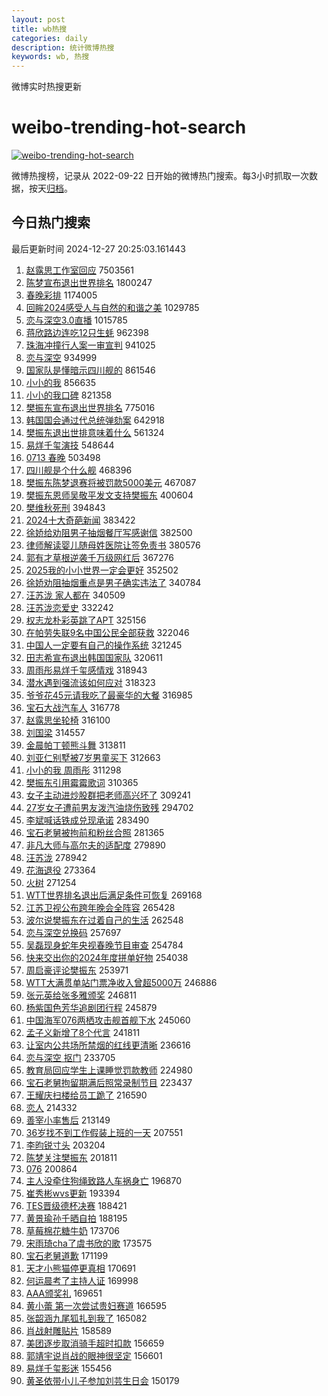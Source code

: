 ```yaml
---
layout: post
title: wb热搜
categories: daily
description: 统计微博热搜
keywords: wb, 热搜
---
```


微博实时热搜更新

# weibo-trending-hot-search

[![weibo-trending-hot-search](https://github.com/ameizi/weibo-trending-hot-search/actions/workflows/ci.yml/badge.svg)](https://github.com/ameizi/weibo-trending-hot-search/actions/workflows/ci.yml)

微博热搜榜，记录从 2022-09-22 日开始的微博热门搜索。每3小时抓取一次数据，按天[归档](./archives)。

## 今日热门搜索

<!-- BEGIN --> 
最后更新时间 2024-12-27 20:25:03.161443 
1. [赵露思工作室回应](https://s.weibo.com/weibo?q=%23%E8%B5%B5%E9%9C%B2%E6%80%9D%E5%B7%A5%E4%BD%9C%E5%AE%A4%E5%9B%9E%E5%BA%94%23&t=31&band_rank=1&Refer=top) 7503561
1. [陈梦宣布退出世界排名](https://s.weibo.com/weibo?q=%23%E9%99%88%E6%A2%A6%E5%AE%A3%E5%B8%83%E9%80%80%E5%87%BA%E4%B8%96%E7%95%8C%E6%8E%92%E5%90%8D%23&t=31&band_rank=2&Refer=top) 1800247
1. [春晚彩排](https://s.weibo.com/weibo?q=%E6%98%A5%E6%99%9A%E5%BD%A9%E6%8E%92&t=31&band_rank=1&Refer=top) 1174005
1. [回眸2024感受人与自然的和谐之美](https://s.weibo.com/weibo?q=%23%E5%9B%9E%E7%9C%B82024%E6%84%9F%E5%8F%97%E4%BA%BA%E4%B8%8E%E8%87%AA%E7%84%B6%E7%9A%84%E5%92%8C%E8%B0%90%E4%B9%8B%E7%BE%8E%23&t=31&band_rank=3&Refer=top) 1029785
1. [恋与深空3.0直播](https://s.weibo.com/weibo?q=%23%E6%81%8B%E4%B8%8E%E6%B7%B1%E7%A9%BA3.0%E7%9B%B4%E6%92%AD%23&t=31&band_rank=2&Refer=top) 1015785
1. [蒋欣路边连吃12只生蚝](https://s.weibo.com/weibo?q=%23%E8%92%8B%E6%AC%A3%E8%B7%AF%E8%BE%B9%E8%BF%9E%E5%90%8312%E5%8F%AA%E7%94%9F%E8%9A%9D%23&t=31&band_rank=4&Refer=top) 962398
1. [珠海冲撞行人案一审宣判](https://s.weibo.com/weibo?q=%23%E7%8F%A0%E6%B5%B7%E5%86%B2%E6%92%9E%E8%A1%8C%E4%BA%BA%E6%A1%88%E4%B8%80%E5%AE%A1%E5%AE%A3%E5%88%A4%23&t=31&band_rank=5&Refer=top) 941025
1. [恋与深空](https://s.weibo.com/weibo?q=%E6%81%8B%E4%B8%8E%E6%B7%B1%E7%A9%BA&t=31&band_rank=6&Refer=top) 934999
1. [国家队是懂暗示四川舰的](https://s.weibo.com/weibo?q=%23%E5%9B%BD%E5%AE%B6%E9%98%9F%E6%98%AF%E6%87%82%E6%9A%97%E7%A4%BA%E5%9B%9B%E5%B7%9D%E8%88%B0%E7%9A%84%23&t=31&band_rank=4&Refer=top) 861546
1. [小小的我](https://s.weibo.com/weibo?q=%E5%B0%8F%E5%B0%8F%E7%9A%84%E6%88%91&t=31&band_rank=5&Refer=top) 856635
1. [小小的我口碑](https://s.weibo.com/weibo?q=%E5%B0%8F%E5%B0%8F%E7%9A%84%E6%88%91%E5%8F%A3%E7%A2%91&t=31&band_rank=7&Refer=top) 821358
1. [樊振东宣布退出世界排名](https://s.weibo.com/weibo?q=%23%E6%A8%8A%E6%8C%AF%E4%B8%9C%E5%AE%A3%E5%B8%83%E9%80%80%E5%87%BA%E4%B8%96%E7%95%8C%E6%8E%92%E5%90%8D%23&t=31&band_rank=6&Refer=top) 775016
1. [韩国国会通过代总统弹劾案](https://s.weibo.com/weibo?q=%23%E9%9F%A9%E5%9B%BD%E5%9B%BD%E4%BC%9A%E9%80%9A%E8%BF%87%E4%BB%A3%E6%80%BB%E7%BB%9F%E5%BC%B9%E5%8A%BE%E6%A1%88%23&t=31&band_rank=7&Refer=top) 642918
1. [樊振东退出世排意味着什么](https://s.weibo.com/weibo?q=%23%E6%A8%8A%E6%8C%AF%E4%B8%9C%E9%80%80%E5%87%BA%E4%B8%96%E6%8E%92%E6%84%8F%E5%91%B3%E7%9D%80%E4%BB%80%E4%B9%88%23&t=31&band_rank=8&Refer=top) 561324
1. [易烊千玺演技](https://s.weibo.com/weibo?q=%E6%98%93%E7%83%8A%E5%8D%83%E7%8E%BA%E6%BC%94%E6%8A%80&t=31&band_rank=9&Refer=top) 548644
1. [0713 春晚](https://s.weibo.com/weibo?q=0713%20%E6%98%A5%E6%99%9A&t=31&band_rank=8&Refer=top) 503498
1. [四川舰是个什么舰](https://s.weibo.com/weibo?q=%23%E5%9B%9B%E5%B7%9D%E8%88%B0%E6%98%AF%E4%B8%AA%E4%BB%80%E4%B9%88%E8%88%B0%23&t=31&band_rank=10&Refer=top) 468396
1. [樊振东陈梦退赛将被罚款5000美元](https://s.weibo.com/weibo?q=%23%E6%A8%8A%E6%8C%AF%E4%B8%9C%E9%99%88%E6%A2%A6%E9%80%80%E8%B5%9B%E5%B0%86%E8%A2%AB%E7%BD%9A%E6%AC%BE5000%E7%BE%8E%E5%85%83%23&t=31&band_rank=11&Refer=top) 467087
1. [樊振东恩师吴敬平发文支持樊振东](https://s.weibo.com/weibo?q=%23%E6%A8%8A%E6%8C%AF%E4%B8%9C%E6%81%A9%E5%B8%88%E5%90%B4%E6%95%AC%E5%B9%B3%E5%8F%91%E6%96%87%E6%94%AF%E6%8C%81%E6%A8%8A%E6%8C%AF%E4%B8%9C%23&t=31&band_rank=12&Refer=top) 400604
1. [樊维秋死刑](https://s.weibo.com/weibo?q=%23%E6%A8%8A%E7%BB%B4%E7%A7%8B%E6%AD%BB%E5%88%91%23&t=31&band_rank=10&Refer=top) 394843
1. [2024十大奇葩新闻](https://s.weibo.com/weibo?q=%232024%E5%8D%81%E5%A4%A7%E5%A5%87%E8%91%A9%E6%96%B0%E9%97%BB%23&t=31&band_rank=11&Refer=top) 383422
1. [徐娇给劝阻男子抽烟餐厅写感谢信](https://s.weibo.com/weibo?q=%23%E5%BE%90%E5%A8%87%E7%BB%99%E5%8A%9D%E9%98%BB%E7%94%B7%E5%AD%90%E6%8A%BD%E7%83%9F%E9%A4%90%E5%8E%85%E5%86%99%E6%84%9F%E8%B0%A2%E4%BF%A1%23&t=31&band_rank=13&Refer=top) 382500
1. [律师解读婴儿随母姓医院让签免责书](https://s.weibo.com/weibo?q=%23%E5%BE%8B%E5%B8%88%E8%A7%A3%E8%AF%BB%E5%A9%B4%E5%84%BF%E9%9A%8F%E6%AF%8D%E5%A7%93%E5%8C%BB%E9%99%A2%E8%AE%A9%E7%AD%BE%E5%85%8D%E8%B4%A3%E4%B9%A6%23&t=31&band_rank=12&Refer=top) 380576
1. [郭有才草根逆袭千万级网红后](https://s.weibo.com/weibo?q=%23%E9%83%AD%E6%9C%89%E6%89%8D%E8%8D%89%E6%A0%B9%E9%80%86%E8%A2%AD%E5%8D%83%E4%B8%87%E7%BA%A7%E7%BD%91%E7%BA%A2%E5%90%8E%23&t=31&band_rank=13&Refer=top) 367276
1. [2025我的小小世界一定会更好](https://s.weibo.com/weibo?q=%232025%E6%88%91%E7%9A%84%E5%B0%8F%E5%B0%8F%E4%B8%96%E7%95%8C%E4%B8%80%E5%AE%9A%E4%BC%9A%E6%9B%B4%E5%A5%BD%23&t=31&band_rank=14&Refer=top) 352502
1. [徐娇劝阻抽烟重点是男子确实违法了](https://s.weibo.com/weibo?q=%23%E5%BE%90%E5%A8%87%E5%8A%9D%E9%98%BB%E6%8A%BD%E7%83%9F%E9%87%8D%E7%82%B9%E6%98%AF%E7%94%B7%E5%AD%90%E7%A1%AE%E5%AE%9E%E8%BF%9D%E6%B3%95%E4%BA%86%23&t=31&band_rank=15&Refer=top) 340784
1. [汪苏泷 家人都在](https://s.weibo.com/weibo?q=%E6%B1%AA%E8%8B%8F%E6%B3%B7%20%E5%AE%B6%E4%BA%BA%E9%83%BD%E5%9C%A8&t=31&band_rank=14&Refer=top) 340509
1. [汪苏泷恋爱史](https://s.weibo.com/weibo?q=%23%E6%B1%AA%E8%8B%8F%E6%B3%B7%E6%81%8B%E7%88%B1%E5%8F%B2%23&t=31&band_rank=16&Refer=top) 332242
1. [权志龙朴彩英跳了APT](https://s.weibo.com/weibo?q=%23%E6%9D%83%E5%BF%97%E9%BE%99%E6%9C%B4%E5%BD%A9%E8%8B%B1%E8%B7%B3%E4%BA%86APT%23&t=31&band_rank=17&Refer=top) 325156
1. [在帕劳失联9名中国公民全部获救](https://s.weibo.com/weibo?q=%23%E5%9C%A8%E5%B8%95%E5%8A%B3%E5%A4%B1%E8%81%949%E5%90%8D%E4%B8%AD%E5%9B%BD%E5%85%AC%E6%B0%91%E5%85%A8%E9%83%A8%E8%8E%B7%E6%95%91%23&t=31&band_rank=15&Refer=top) 322046
1. [中国人一定要有自己的操作系统](https://s.weibo.com/weibo?q=%23%E4%B8%AD%E5%9B%BD%E4%BA%BA%E4%B8%80%E5%AE%9A%E8%A6%81%E6%9C%89%E8%87%AA%E5%B7%B1%E7%9A%84%E6%93%8D%E4%BD%9C%E7%B3%BB%E7%BB%9F%23&t=31&band_rank=16&Refer=top) 321245
1. [田志希宣布退出韩国国家队](https://s.weibo.com/weibo?q=%23%E7%94%B0%E5%BF%97%E5%B8%8C%E5%AE%A3%E5%B8%83%E9%80%80%E5%87%BA%E9%9F%A9%E5%9B%BD%E5%9B%BD%E5%AE%B6%E9%98%9F%23&t=31&band_rank=17&Refer=top) 320611
1. [周雨彤易烊千玺感情戏](https://s.weibo.com/weibo?q=%23%E5%91%A8%E9%9B%A8%E5%BD%A4%E6%98%93%E7%83%8A%E5%8D%83%E7%8E%BA%E6%84%9F%E6%83%85%E6%88%8F%23&t=31&band_rank=18&Refer=top) 318943
1. [潜水遇到强流该如何应对](https://s.weibo.com/weibo?q=%23%E6%BD%9C%E6%B0%B4%E9%81%87%E5%88%B0%E5%BC%BA%E6%B5%81%E8%AF%A5%E5%A6%82%E4%BD%95%E5%BA%94%E5%AF%B9%23&t=31&band_rank=19&Refer=top) 318323
1. [爷爷花45元请我吃了最豪华的大餐](https://s.weibo.com/weibo?q=%E7%88%B7%E7%88%B7%E8%8A%B145%E5%85%83%E8%AF%B7%E6%88%91%E5%90%83%E4%BA%86%E6%9C%80%E8%B1%AA%E5%8D%8E%E7%9A%84%E5%A4%A7%E9%A4%90&t=31&band_rank=18&Refer=top) 316985
1. [宝石大战汽车人](https://s.weibo.com/weibo?q=%E5%AE%9D%E7%9F%B3%E5%A4%A7%E6%88%98%E6%B1%BD%E8%BD%A6%E4%BA%BA&t=31&band_rank=20&Refer=top) 316778
1. [赵露思坐轮椅](https://s.weibo.com/weibo?q=%23%E8%B5%B5%E9%9C%B2%E6%80%9D%E5%9D%90%E8%BD%AE%E6%A4%85%23&t=31&band_rank=21&Refer=top) 316100
1. [刘国梁](https://s.weibo.com/weibo?q=%E5%88%98%E5%9B%BD%E6%A2%81&t=31&band_rank=22&Refer=top) 314557
1. [金晨帕丁顿熊斗舞](https://s.weibo.com/weibo?q=%23%E9%87%91%E6%99%A8%E5%B8%95%E4%B8%81%E9%A1%BF%E7%86%8A%E6%96%97%E8%88%9E%23&t=31&band_rank=23&Refer=top) 313811
1. [刘亚仁别墅被7岁男童买下](https://s.weibo.com/weibo?q=%23%E5%88%98%E4%BA%9A%E4%BB%81%E5%88%AB%E5%A2%85%E8%A2%AB7%E5%B2%81%E7%94%B7%E7%AB%A5%E4%B9%B0%E4%B8%8B%23&t=31&band_rank=24&Refer=top) 312663
1. [小小的我 周雨彤](https://s.weibo.com/weibo?q=%E5%B0%8F%E5%B0%8F%E7%9A%84%E6%88%91%20%E5%91%A8%E9%9B%A8%E5%BD%A4&t=31&band_rank=25&Refer=top) 311298
1. [樊振东引用霉霉歌词](https://s.weibo.com/weibo?q=%23%E6%A8%8A%E6%8C%AF%E4%B8%9C%E5%BC%95%E7%94%A8%E9%9C%89%E9%9C%89%E6%AD%8C%E8%AF%8D%23&t=31&band_rank=26&Refer=top) 310365
1. [女子主动进炒股群把老师高兴坏了](https://s.weibo.com/weibo?q=%23%E5%A5%B3%E5%AD%90%E4%B8%BB%E5%8A%A8%E8%BF%9B%E7%82%92%E8%82%A1%E7%BE%A4%E6%8A%8A%E8%80%81%E5%B8%88%E9%AB%98%E5%85%B4%E5%9D%8F%E4%BA%86%23&t=31&band_rank=27&Refer=top) 309241
1. [27岁女子遭前男友泼汽油烧伤致残](https://s.weibo.com/weibo?q=%2327%E5%B2%81%E5%A5%B3%E5%AD%90%E9%81%AD%E5%89%8D%E7%94%B7%E5%8F%8B%E6%B3%BC%E6%B1%BD%E6%B2%B9%E7%83%A7%E4%BC%A4%E8%87%B4%E6%AE%8B%23&t=31&band_rank=28&Refer=top) 294702
1. [李斌喊话铁成兑现承诺](https://s.weibo.com/weibo?q=%23%E6%9D%8E%E6%96%8C%E5%96%8A%E8%AF%9D%E9%93%81%E6%88%90%E5%85%91%E7%8E%B0%E6%89%BF%E8%AF%BA%23&t=31&band_rank=29&Refer=top) 283490
1. [宝石老舅被拘前和粉丝合照](https://s.weibo.com/weibo?q=%23%E5%AE%9D%E7%9F%B3%E8%80%81%E8%88%85%E8%A2%AB%E6%8B%98%E5%89%8D%E5%92%8C%E7%B2%89%E4%B8%9D%E5%90%88%E7%85%A7%23&t=31&band_rank=20&Refer=top) 281365
1. [非凡大师与高尔夫的适配度](https://s.weibo.com/weibo?q=%23%E9%9D%9E%E5%87%A1%E5%A4%A7%E5%B8%88%E4%B8%8E%E9%AB%98%E5%B0%94%E5%A4%AB%E7%9A%84%E9%80%82%E9%85%8D%E5%BA%A6%23&t=31&band_rank=30&Refer=top) 279890
1. [汪苏泷](https://s.weibo.com/weibo?q=%E6%B1%AA%E8%8B%8F%E6%B3%B7&t=31&band_rank=31&Refer=top) 278942
1. [花海退役](https://s.weibo.com/weibo?q=%E8%8A%B1%E6%B5%B7%E9%80%80%E5%BD%B9&t=31&band_rank=22&Refer=top) 273364
1. [火树](https://s.weibo.com/weibo?q=%E7%81%AB%E6%A0%91&t=31&band_rank=23&Refer=top) 271254
1. [WTT世界排名退出后满足条件可恢复](https://s.weibo.com/weibo?q=%23WTT%E4%B8%96%E7%95%8C%E6%8E%92%E5%90%8D%E9%80%80%E5%87%BA%E5%90%8E%E6%BB%A1%E8%B6%B3%E6%9D%A1%E4%BB%B6%E5%8F%AF%E6%81%A2%E5%A4%8D%23&t=31&band_rank=24&Refer=top) 269168
1. [江苏卫视公布跨年晚会全阵容](https://s.weibo.com/weibo?q=%23%E6%B1%9F%E8%8B%8F%E5%8D%AB%E8%A7%86%E5%85%AC%E5%B8%83%E8%B7%A8%E5%B9%B4%E6%99%9A%E4%BC%9A%E5%85%A8%E9%98%B5%E5%AE%B9%23&t=31&band_rank=32&Refer=top) 265428
1. [波尔说樊振东在过着自己的生活](https://s.weibo.com/weibo?q=%23%E6%B3%A2%E5%B0%94%E8%AF%B4%E6%A8%8A%E6%8C%AF%E4%B8%9C%E5%9C%A8%E8%BF%87%E7%9D%80%E8%87%AA%E5%B7%B1%E7%9A%84%E7%94%9F%E6%B4%BB%23&t=31&band_rank=25&Refer=top) 262548
1. [恋与深空兑换码](https://s.weibo.com/weibo?q=%E6%81%8B%E4%B8%8E%E6%B7%B1%E7%A9%BA%E5%85%91%E6%8D%A2%E7%A0%81&t=31&band_rank=26&Refer=top) 257697
1. [吴磊现身蛇年央视春晚节目审查](https://s.weibo.com/weibo?q=%23%E5%90%B4%E7%A3%8A%E7%8E%B0%E8%BA%AB%E8%9B%87%E5%B9%B4%E5%A4%AE%E8%A7%86%E6%98%A5%E6%99%9A%E8%8A%82%E7%9B%AE%E5%AE%A1%E6%9F%A5%23&t=31&band_rank=27&Refer=top) 254784
1. [快来交出你的2024年度拼单好物](https://s.weibo.com/weibo?q=%23%E5%BF%AB%E6%9D%A5%E4%BA%A4%E5%87%BA%E4%BD%A0%E7%9A%842024%E5%B9%B4%E5%BA%A6%E6%8B%BC%E5%8D%95%E5%A5%BD%E7%89%A9%23&t=31&band_rank=33&Refer=top) 254038
1. [周启豪评论樊振东](https://s.weibo.com/weibo?q=%23%E5%91%A8%E5%90%AF%E8%B1%AA%E8%AF%84%E8%AE%BA%E6%A8%8A%E6%8C%AF%E4%B8%9C%23&t=31&band_rank=34&Refer=top) 253971
1. [WTT大满贯单站门票净收入曾超5000万](https://s.weibo.com/weibo?q=%23WTT%E5%A4%A7%E6%BB%A1%E8%B4%AF%E5%8D%95%E7%AB%99%E9%97%A8%E7%A5%A8%E5%87%80%E6%94%B6%E5%85%A5%E6%9B%BE%E8%B6%855000%E4%B8%87%23&t=31&band_rank=35&Refer=top) 246886
1. [张元英给张多雅颁奖](https://s.weibo.com/weibo?q=%23%E5%BC%A0%E5%85%83%E8%8B%B1%E7%BB%99%E5%BC%A0%E5%A4%9A%E9%9B%85%E9%A2%81%E5%A5%96%23&t=31&band_rank=29&Refer=top) 246811
1. [杨紫国色芳华追剧团行程](https://s.weibo.com/weibo?q=%23%E6%9D%A8%E7%B4%AB%E5%9B%BD%E8%89%B2%E8%8A%B3%E5%8D%8E%E8%BF%BD%E5%89%A7%E5%9B%A2%E8%A1%8C%E7%A8%8B%23&t=31&band_rank=36&Refer=top) 245879
1. [中国海军076两栖攻击舰首舰下水](https://s.weibo.com/weibo?q=%23%E4%B8%AD%E5%9B%BD%E6%B5%B7%E5%86%9B076%E4%B8%A4%E6%A0%96%E6%94%BB%E5%87%BB%E8%88%B0%E9%A6%96%E8%88%B0%E4%B8%8B%E6%B0%B4%23&t=31&band_rank=37&Refer=top) 245060
1. [孟子义新增了8个代言](https://s.weibo.com/weibo?q=%23%E5%AD%9F%E5%AD%90%E4%B9%89%E6%96%B0%E5%A2%9E%E4%BA%868%E4%B8%AA%E4%BB%A3%E8%A8%80%23&t=31&band_rank=30&Refer=top) 241811
1. [让室内公共场所禁烟的红线更清晰](https://s.weibo.com/weibo?q=%23%E8%AE%A9%E5%AE%A4%E5%86%85%E5%85%AC%E5%85%B1%E5%9C%BA%E6%89%80%E7%A6%81%E7%83%9F%E7%9A%84%E7%BA%A2%E7%BA%BF%E6%9B%B4%E6%B8%85%E6%99%B0%23&t=31&band_rank=32&Refer=top) 236616
1. [恋与深空 抠门](https://s.weibo.com/weibo?q=%E6%81%8B%E4%B8%8E%E6%B7%B1%E7%A9%BA%20%E6%8A%A0%E9%97%A8&t=31&band_rank=33&Refer=top) 233705
1. [教育局回应学生上课睡觉罚款教师](https://s.weibo.com/weibo?q=%23%E6%95%99%E8%82%B2%E5%B1%80%E5%9B%9E%E5%BA%94%E5%AD%A6%E7%94%9F%E4%B8%8A%E8%AF%BE%E7%9D%A1%E8%A7%89%E7%BD%9A%E6%AC%BE%E6%95%99%E5%B8%88%23&t=31&band_rank=38&Refer=top) 224980
1. [宝石老舅拘留期满后照常录制节目](https://s.weibo.com/weibo?q=%23%E5%AE%9D%E7%9F%B3%E8%80%81%E8%88%85%E6%8B%98%E7%95%99%E6%9C%9F%E6%BB%A1%E5%90%8E%E7%85%A7%E5%B8%B8%E5%BD%95%E5%88%B6%E8%8A%82%E7%9B%AE%23&t=31&band_rank=39&Refer=top) 223437
1. [王耀庆扫楼给员工跪了](https://s.weibo.com/weibo?q=%23%E7%8E%8B%E8%80%80%E5%BA%86%E6%89%AB%E6%A5%BC%E7%BB%99%E5%91%98%E5%B7%A5%E8%B7%AA%E4%BA%86%23&t=31&band_rank=40&Refer=top) 216590
1. [恋人](https://s.weibo.com/weibo?q=%E6%81%8B%E4%BA%BA&t=31&band_rank=41&Refer=top) 214332
1. [善宰小率售后](https://s.weibo.com/weibo?q=%E5%96%84%E5%AE%B0%E5%B0%8F%E7%8E%87%E5%94%AE%E5%90%8E&t=31&band_rank=34&Refer=top) 213149
1. [36岁找不到工作假装上班的一天](https://s.weibo.com/weibo?q=36%E5%B2%81%E6%89%BE%E4%B8%8D%E5%88%B0%E5%B7%A5%E4%BD%9C%E5%81%87%E8%A3%85%E4%B8%8A%E7%8F%AD%E7%9A%84%E4%B8%80%E5%A4%A9&t=31&band_rank=35&Refer=top) 207551
1. [李昀锐寸头](https://s.weibo.com/weibo?q=%E6%9D%8E%E6%98%80%E9%94%90%E5%AF%B8%E5%A4%B4&t=31&band_rank=42&Refer=top) 203204
1. [陈梦关注樊振东](https://s.weibo.com/weibo?q=%23%E9%99%88%E6%A2%A6%E5%85%B3%E6%B3%A8%E6%A8%8A%E6%8C%AF%E4%B8%9C%23&t=31&band_rank=43&Refer=top) 201811
1. [076](https://s.weibo.com/weibo?q=%23076%23&t=31&band_rank=44&Refer=top) 200864
1. [主人没牵住狗绳致路人车祸身亡](https://s.weibo.com/weibo?q=%23%E4%B8%BB%E4%BA%BA%E6%B2%A1%E7%89%B5%E4%BD%8F%E7%8B%97%E7%BB%B3%E8%87%B4%E8%B7%AF%E4%BA%BA%E8%BD%A6%E7%A5%B8%E8%BA%AB%E4%BA%A1%23&t=31&band_rank=45&Refer=top) 196870
1. [崔秀彬wvs更新](https://s.weibo.com/weibo?q=%23%E5%B4%94%E7%A7%80%E5%BD%ACwvs%E6%9B%B4%E6%96%B0%23&t=31&band_rank=36&Refer=top) 193394
1. [TES晋级德杯决赛](https://s.weibo.com/weibo?q=%23TES%E6%99%8B%E7%BA%A7%E5%BE%B7%E6%9D%AF%E5%86%B3%E8%B5%9B%23&t=31&band_rank=37&Refer=top) 188421
1. [黄景瑜孙千晒自拍](https://s.weibo.com/weibo?q=%23%E9%BB%84%E6%99%AF%E7%91%9C%E5%AD%99%E5%8D%83%E6%99%92%E8%87%AA%E6%8B%8D%23&t=31&band_rank=46&Refer=top) 188195
1. [草莓棉花糖牛奶](https://s.weibo.com/weibo?q=%E8%8D%89%E8%8E%93%E6%A3%89%E8%8A%B1%E7%B3%96%E7%89%9B%E5%A5%B6&t=31&band_rank=40&Refer=top) 173706
1. [宋雨琦cha了虞书欣的歌](https://s.weibo.com/weibo?q=%23%E5%AE%8B%E9%9B%A8%E7%90%A6cha%E4%BA%86%E8%99%9E%E4%B9%A6%E6%AC%A3%E7%9A%84%E6%AD%8C%23&t=31&band_rank=41&Refer=top) 173575
1. [宝石老舅道歉](https://s.weibo.com/weibo?q=%E5%AE%9D%E7%9F%B3%E8%80%81%E8%88%85%E9%81%93%E6%AD%89&t=31&band_rank=47&Refer=top) 171199
1. [天才小熊猫停更真相](https://s.weibo.com/weibo?q=%E5%A4%A9%E6%89%8D%E5%B0%8F%E7%86%8A%E7%8C%AB%E5%81%9C%E6%9B%B4%E7%9C%9F%E7%9B%B8&t=31&band_rank=48&Refer=top) 170691
1. [何运晨考了主持人证](https://s.weibo.com/weibo?q=%E4%BD%95%E8%BF%90%E6%99%A8%E8%80%83%E4%BA%86%E4%B8%BB%E6%8C%81%E4%BA%BA%E8%AF%81&t=31&band_rank=42&Refer=top) 169998
1. [AAA颁奖礼](https://s.weibo.com/weibo?q=AAA%E9%A2%81%E5%A5%96%E7%A4%BC&t=31&band_rank=49&Refer=top) 169651
1. [黄小蕾 第一次尝试贵妇赛道](https://s.weibo.com/weibo?q=%E9%BB%84%E5%B0%8F%E8%95%BE%20%E7%AC%AC%E4%B8%80%E6%AC%A1%E5%B0%9D%E8%AF%95%E8%B4%B5%E5%A6%87%E8%B5%9B%E9%81%93&t=31&band_rank=43&Refer=top) 166595
1. [张韶涵九尾狐扎到我了](https://s.weibo.com/weibo?q=%E5%BC%A0%E9%9F%B6%E6%B6%B5%E4%B9%9D%E5%B0%BE%E7%8B%90%E6%89%8E%E5%88%B0%E6%88%91%E4%BA%86&t=31&band_rank=44&Refer=top) 165082
1. [肖战射雕贴片](https://s.weibo.com/weibo?q=%23%E8%82%96%E6%88%98%E5%B0%84%E9%9B%95%E8%B4%B4%E7%89%87%23&t=31&band_rank=46&Refer=top) 158589
1. [美团逐步取消骑手超时扣款](https://s.weibo.com/weibo?q=%23%E7%BE%8E%E5%9B%A2%E9%80%90%E6%AD%A5%E5%8F%96%E6%B6%88%E9%AA%91%E6%89%8B%E8%B6%85%E6%97%B6%E6%89%A3%E6%AC%BE%23&t=31&band_rank=47&Refer=top) 156659
1. [郭靖宇说肖战的眼神很坚定](https://s.weibo.com/weibo?q=%23%E9%83%AD%E9%9D%96%E5%AE%87%E8%AF%B4%E8%82%96%E6%88%98%E7%9A%84%E7%9C%BC%E7%A5%9E%E5%BE%88%E5%9D%9A%E5%AE%9A%23&t=31&band_rank=48&Refer=top) 156601
1. [易烊千玺影迷](https://s.weibo.com/weibo?q=%E6%98%93%E7%83%8A%E5%8D%83%E7%8E%BA%E5%BD%B1%E8%BF%B7&t=31&band_rank=50&Refer=top) 155456
1. [黄圣依带小儿子参加刘芸生日会](https://s.weibo.com/weibo?q=%23%E9%BB%84%E5%9C%A3%E4%BE%9D%E5%B8%A6%E5%B0%8F%E5%84%BF%E5%AD%90%E5%8F%82%E5%8A%A0%E5%88%98%E8%8A%B8%E7%94%9F%E6%97%A5%E4%BC%9A%23&t=31&band_rank=49&Refer=top) 150179
<!-- END -->
